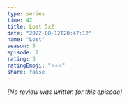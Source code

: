 ```yaml
---
type: series
time: 42
title: Lost 5x2
date: "2022-08-12T20:47:12"
name: "Lost"
season: 5
episode: 2
rating: 3
ratingEmoji: "⭐️⭐️⭐️"
share: false
---
```


_[No review was written for this episode]_
